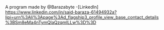 A program made by @Barazabyte
  -[LinkedIn] https://www.linkedin.com/in/said-baraza-61494932a?lipi=urn%3Ali%3Apage%3Ad_flagship3_profile_view_base_contact_details%3BSm8eMa4nTymQlaQzqmILLw%3D%3D
